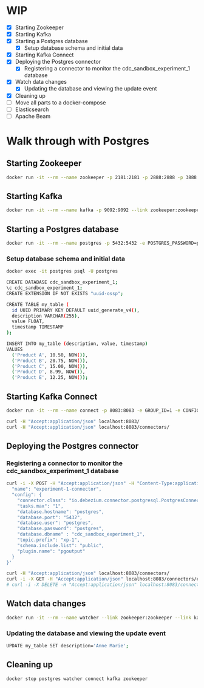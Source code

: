 # WIP
- [x] Starting Zookeeper
- [x] Starting Kafka
- [x] Starting a Postgres database
  - [x] Setup database schema and initial data
- [x] Starting Kafka Connect
- [x] Deploying the Postgres connector
  - [x] Registering a connector to monitor the cdc_sandbox_experiment_1 database
- [x] Watch data changes
  - [x] Updating the database and viewing the update event
- [x] Cleaning up
- [ ] Move all parts to a docker-compose
- [ ] Elasticsearch
- [ ] Apache Beam

# Walk through with Postgres

## Starting Zookeeper

```sh
docker run -it --rm --name zookeeper -p 2181:2181 -p 2888:2888 -p 3888:3888 quay.io/debezium/zookeeper:2.1
```

## Starting Kafka

```sh
docker run -it --rm --name kafka -p 9092:9092 --link zookeeper:zookeeper quay.io/debezium/kafka:2.1
```

## Starting a Postgres database

```sh
docker run -it --rm --name postgres -p 5432:5432 -e POSTGRES_PASSWORD=postgres -e POSTGRES_HOST_AUTH_METHOD=trust -e POSTGRES_USER=postgres -v ./postgresql.conf:/etc/postgresql/postgresql.conf postgres -c config_file=/etc/postgresql/postgresql.conf
```

### Setup database schema and initial data

```sh
docker exec -it postgres psql -U postgres

CREATE DATABASE cdc_sandbox_experiment_1;
\c cdc_sandbox_experiment_1;
CREATE EXTENSION IF NOT EXISTS "uuid-ossp";

CREATE TABLE my_table (
  id UUID PRIMARY KEY DEFAULT uuid_generate_v4(),
  description VARCHAR(255),
  value FLOAT,
  timestamp TIMESTAMP
);

INSERT INTO my_table (description, value, timestamp)
VALUES
  ('Product A', 10.50, NOW()),
  ('Product B', 20.75, NOW()),
  ('Product C', 15.00, NOW()),
  ('Product D', 8.99, NOW()),
  ('Product E', 12.25, NOW());
```

## Starting Kafka Connect

```sh
docker run -it --rm --name connect -p 8083:8083 -e GROUP_ID=1 -e CONFIG_STORAGE_TOPIC=my_connect_configs -e OFFSET_STORAGE_TOPIC=my_connect_offsets -e STATUS_STORAGE_TOPIC=my_connect_statuses --link kafka:kafka --link postgres:postgres quay.io/debezium/connect:2.1

curl -H "Accept:application/json" localhost:8083/
curl -H "Accept:application/json" localhost:8083/connectors/
```

## Deploying the Postgres connector

### Registering a connector to monitor the cdc_sandbox_experiment_1 database

```sh
curl -i -X POST -H "Accept:application/json" -H "Content-Type:application/json" localhost:8083/connectors/ -d '{
  "name": "experiment-1-connector",
  "config": {
    "connector.class": "io.debezium.connector.postgresql.PostgresConnector",
    "tasks.max": "1",
    "database.hostname": "postgres",
    "database.port": "5432",
    "database.user": "postgres",
    "database.password": "postgres",
    "database.dbname" : "cdc_sandbox_experiment_1",
    "topic.prefix": "xp-1",
    "schema.include.list": "public",
    "plugin.name": "pgoutput"
  }
}'

curl -H "Accept:application/json" localhost:8083/connectors/
curl -i -X GET -H "Accept:application/json" localhost:8083/connectors/experiment-1-connector
# curl -i -X DELETE -H "Accept:application/json" localhost:8083/connectors/experiment-1-connector
```

## Watch data changes

```sh
docker run -it --rm --name watcher --link zookeeper:zookeeper --link kafka:kafka quay.io/debezium/kafka:2.1 watch-topic -a -k xp-1.public.my_table
```

### Updating the database and viewing the update event

```sh
UPDATE my_table SET description='Anne Marie';
```

## Cleaning up

```sh
docker stop postgres watcher connect kafka zookeeper
```
